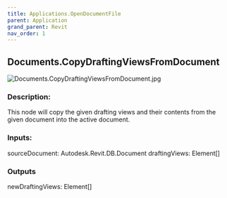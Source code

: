 ```yaml
---
title: Applications.OpenDocumentFile
parent: Application
grand_parent: Revit
nav_order: 1
---
```


## Documents.CopyDraftingViewsFromDocument

![Documents.CopyDraftingViewsFromDocument.jpg](https://raw.githubusercontent.com/johnpierson/RhythmForDynamo/master/docs/img/Documents/CopyDraftingViewsFromDocument.jpg)

### Description:
This node will copy the given drafting views and their contents from the given document into the active document.

### Inputs:
sourceDocument: Autodesk.Revit.DB.Document
draftingViews: Element[]

### Outputs
newDraftingViews: Element[]
